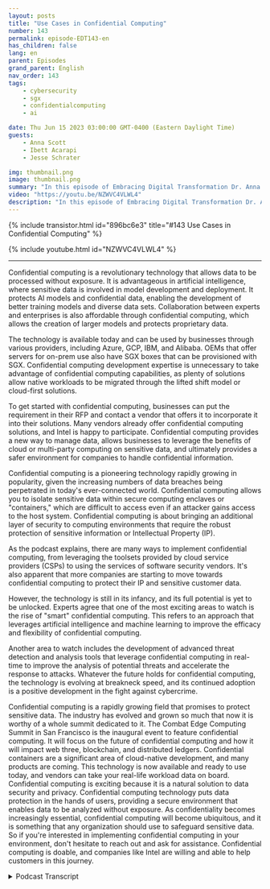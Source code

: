 ```yaml
---
layout: posts
title: "Use Cases in Confidential Computing"
number: 143
permalink: episode-EDT143-en
has_children: false
lang: en
parent: Episodes
grand_parent: English
nav_order: 143
tags:
    - cybersecurity
    - sgx
    - confidentialcomputing
    - ai

date: Thu Jun 15 2023 03:00:00 GMT-0400 (Eastern Daylight Time)
guests:
    - Anna Scott
    - Ibett Acarapi
    - Jesse Schrater

img: thumbnail.png
image: thumbnail.png
summary: "In this episode of Embracing Digital Transformation Dr. Anna Scott continues her conversation with Ibett Acarapi and Jesse Schrater about Confidential Computing and their uses in AI, and software development."
video: "https://youtu.be/NZWVC4VLWL4"
description: "In this episode of Embracing Digital Transformation Dr. Anna Scott continues her conversation with Ibett Acarapi and Jesse Schrater about Confidential Computing and their uses in AI, and software development."
---
```


<div>
{% include transistor.html id="896bc6e3" title="#143 Use Cases in Confidential Computing" %}

{% include youtube.html id="NZWVC4VLWL4" %}
</div>

---

Confidential computing is a revolutionary technology that allows data to be processed without exposure. It is advantageous in artificial intelligence, where sensitive data is involved in model development and deployment. It protects AI models and confidential data, enabling the development of better training models and diverse data sets. Collaboration between experts and enterprises is also affordable through confidential computing, which allows the creation of larger models and protects proprietary data.

The technology is available today and can be used by businesses through various providers, including Azure, GCP, IBM, and Alibaba. OEMs that offer servers for on-prem use also have SGX boxes that can be provisioned with SGX. Confidential computing development expertise is unnecessary to take advantage of confidential computing capabilities, as plenty of solutions allow native workloads to be migrated through the lifted shift model or cloud-first solutions.

To get started with confidential computing, businesses can put the requirement in their RFP and contact a vendor that offers it to incorporate it into their solutions. Many vendors already offer confidential computing solutions, and Intel is happy to participate. Confidential computing provides a new way to manage data, allows businesses to leverage the benefits of cloud or multi-party computing on sensitive data, and ultimately provides a safer environment for companies to handle confidential information.

Confidential computing is a pioneering technology rapidly growing in popularity, given the increasing numbers of data breaches being perpetrated in today's ever-connected world. Confidential computing allows you to isolate sensitive data within secure computing enclaves or "containers," which are difficult to access even if an attacker gains access to the host system. Confidential computing is about bringing an additional layer of security to computing environments that require the robust protection of sensitive information or Intellectual Property (IP).

As the podcast explains, there are many ways to implement confidential computing, from leveraging the toolsets provided by cloud service providers (CSPs) to using the services of software security vendors. It's also apparent that more companies are starting to move towards confidential computing to protect their IP and sensitive customer data.

However, the technology is still in its infancy, and its full potential is yet to be unlocked. Experts agree that one of the most exciting areas to watch is the rise of "smart" confidential computing. This refers to an approach that leverages artificial intelligence and machine learning to improve the efficacy and flexibility of confidential computing.

Another area to watch includes the development of advanced threat detection and analysis tools that leverage confidential computing in real-time to improve the analysis of potential threats and accelerate the response to attacks. Whatever the future holds for confidential computing, the technology is evolving at breakneck speed, and its continued adoption is a positive development in the fight against cybercrime.

Confidential computing is a rapidly growing field that promises to protect sensitive data. The industry has evolved and grown so much that now it is worthy of a whole summit dedicated to it. The Combat Edge Computing Summit in San Francisco is the inaugural event to feature confidential computing. It will focus on the future of confidential computing and how it will impact web three, blockchain, and distributed ledgers. Confidential containers are a significant area of cloud-native development, and many products are coming. This technology is now available and ready to use today, and vendors can take your real-life workload data on board. Confidential computing is exciting because it is a natural solution to data security and privacy. Confidential computing technology puts data protection in the hands of users, providing a secure environment that enables data to be analyzed without exposure. As confidentiality becomes increasingly essential, confidential computing will become ubiquitous, and it is something that any organization should use to safeguard sensitive data. So if you're interested in implementing confidential computing in your environment, don't hesitate to reach out and ask for assistance. Confidential computing is doable, and companies like Intel are willing and able to help customers in this journey.



<details>
<summary> Podcast Transcript </summary>

<p></p>

</details>
